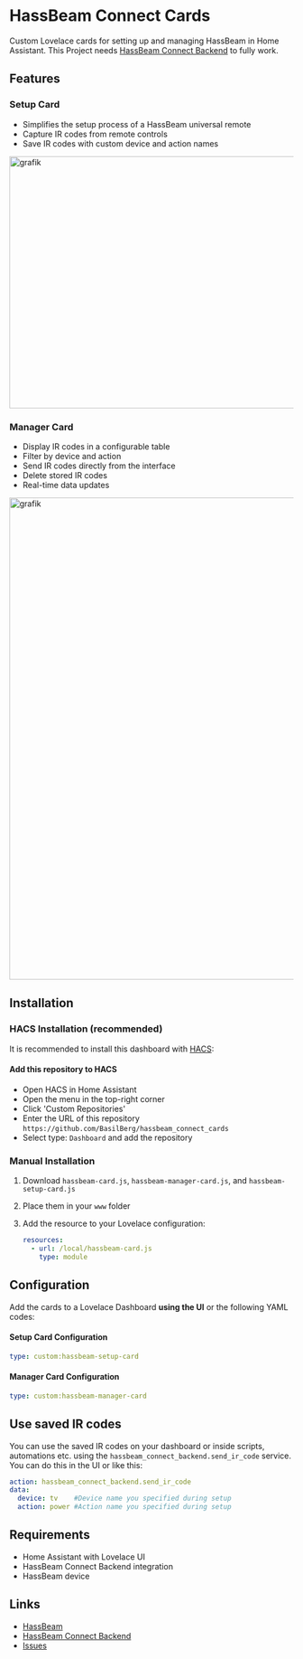 # HassBeam Connect Cards

Custom Lovelace cards for setting up and managing HassBeam in Home Assistant.
This Project needs [HassBeam Connect Backend](https://github.com/BasilBerg/hassbeam_connect_backend) to fully work.

## Features

### Setup Card

- Simplifies the setup process of a HassBeam universal remote
- Capture IR codes from remote controls
- Save IR codes with custom device and action names 
<img width="2291" height="446" alt="grafik" src="https://github.com/user-attachments/assets/463d33d0-42cf-4143-a081-7ce4b9963ea7" />


### Manager Card

- Display IR codes in a configurable table
- Filter by device and action
- Send IR codes directly from the interface
- Delete stored IR codes
- Real-time data updates

<img width="2278" height="853" alt="grafik" src="https://github.com/user-attachments/assets/2976ff1d-1882-4b36-9d74-94520a59415d" />


## Installation

### HACS Installation (recommended)

It is recommended to install this dashboard with [HACS](https://www.hacs.xyz/docs/use/):

#### Add this repository to HACS

- Open HACS in Home Assistant
- Open the menu in the top-right corner
- Click 'Custom Repositories'
- Enter the URL of this repository `https://github.com/BasilBerg/hassbeam_connect_cards`
- Select type: `Dashboard` and add the repository

### Manual Installation

1. Download `hassbeam-card.js`, `hassbeam-manager-card.js`, and `hassbeam-setup-card.js`
2. Place them in your `www` folder
3. Add the resource to your Lovelace configuration:

   ```yaml
   resources:
     - url: /local/hassbeam-card.js
       type: module
   ```

## Configuration
Add the cards to a Lovelace Dashboard **using the UI** or the following YAML codes:

#### Setup Card Configuration

```yaml
type: custom:hassbeam-setup-card
```

#### Manager Card Configuration

```yaml
type: custom:hassbeam-manager-card
```


## Use saved IR codes
You can use the saved IR codes on your dashboard or inside scripts, automations etc. using the `hassbeam_connect_backend.send_ir_code` service. You can do this in the UI or like this:
```yaml
action: hassbeam_connect_backend.send_ir_code
data:
  device: tv    #Device name you specified during setup
  action: power #Action name you specified during setup
```

## Requirements

- Home Assistant with Lovelace UI
- HassBeam Connect Backend integration
- HassBeam device

## Links

- [HassBeam](https://github.com/BasilBerg/hassbeam)
- [HassBeam Connect Backend](https://github.com/BasilBerg/hassbeam_connect_backend)
- [Issues](https://github.com/BasilBerg/hassbeam_connect_cards/issues)
